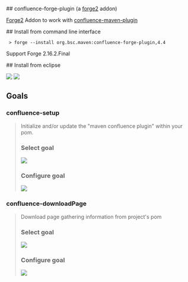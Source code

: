 
## confluence-forge-plugin (a [forge2](http://forge.jboss.org/) addon)

[Forge2](http://forge.jboss.org/) Addon to work with [confluence-maven-plugin](https://github.com/bsorrentino/maven-confluence-plugin)

## Install from command line interface

`` > forge --install org.bsc.maven:confluence-forge-plugin,4.4``

Support Forge 2.16.2.Final

## Install from eclipse

<img src="https://raw.github.com/bsorrentino/maven-confluence-plugin.forge/master/src/site/install-addon-1.png">
<img src="https://raw.github.com/bsorrentino/maven-confluence-plugin.forge/master/src/site/install-addon-2.png">

## Goals

### confluence-setup

> Initialize and/or update the "maven confluence plugin" within your pom.
>
> ### Select goal
>
> <img src="https://raw.github.com/bsorrentino/maven-confluence-plugin.forge/master/src/site/install-addon-3.png">
>
> ### Configure goal
>
> <img src="https://raw.github.com/bsorrentino/maven-confluence-plugin.forge/master/src/site/install-addon-5.png">



### confluence-downloadPage

> Download page gathering information from project's pom
>
> ### Select goal
>
> <img src="https://raw.github.com/bsorrentino/maven-confluence-plugin.forge/master/src/site/install-addon-4.png">
>
>
> ### Configure goal
>
> <img src="https://raw.github.com/bsorrentino/maven-confluence-plugin.forge/master/src/site/install-addon-6.png">

